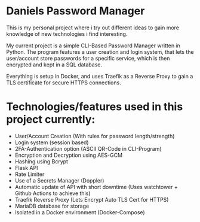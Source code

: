 # Daniels Password Manager

This is my personal project where i try out different ideas to gain more knowledge of new technologies i find interesting.

My current project is a simple CLI-Based Password Manager written in Python. The program features a user creation and login system, that lets the user/account store passwords for a specific service, which is then encrypted and kept in a SQL database.

Everything is setup in Docker, and uses Traefik as a Reverse Proxy to gain a TLS certificate for secure HTTPS connections.

# Technologies/features used in this project currently:

- User/Account Creation (With rules for password length/strength)
- Login system (session based)
- 2FA-Authentication option (ASCII QR-Code in CLI-Program)
- Encryption and Decryption using AES-GCM
- Hashing using Bcrypt
- Flask API
- Rate Limiter
- Use of a Secrets Manager (Doppler)
- Automatic update of API with short downtime (Uses watchtower + Github Actions to achieve this)
- Traefik Reverse Proxy (Lets Encrypt Auto TLS Cert for HTTPS)
- MariaDB database for storage
- Isolated in a Docker environment (Docker-Compose)
